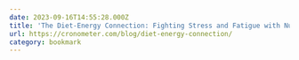 ```yaml
---
date: 2023-09-16T14:55:28.000Z
title: 'The Diet-Energy Connection: Fighting Stress and Fatigue with Nutrition'
url: https://cronometer.com/blog/diet-energy-connection/
category: bookmark
---
```

